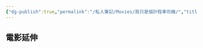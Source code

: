 ```yaml
---
{"dg-publish":true,"permalink":"/私人筆記/Movies/我只是個計程車司機/","title":"我只是個計程車司機","tags":["#🎬Movie"],"noteIcon":"3","created":"2025-05-11T12:00:25.460+08:00","updated":"2025-06-18T14:14:32.424+08:00"}
---
```







## 電影延伸


